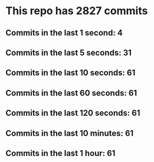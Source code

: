 # This repo has 2827 commits

## Commits in the last 1 second: 4
## Commits in the last 5 seconds: 31
## Commits in the last 10 seconds: 61
## Commits in the last 60 seconds: 61
## Commits in the last 120 seconds: 61
## Commits in the last 10 minutes: 61
## Commits in the last 1 hour: 61
